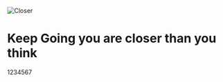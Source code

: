 ![Closer](https://github.com/user-attachments/assets/47efe389-f106-474c-aa54-241784d751b4)

# Keep Going you are closer than you think
1234567